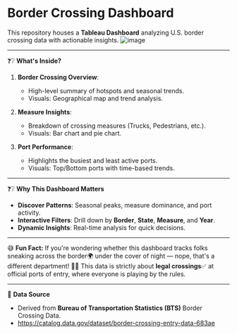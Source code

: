 # Border Crossing Dashboard

This repository houses a **Tableau Dashboard** analyzing U.S. border crossing data with actionable insights.
![image](https://github.com/user-attachments/assets/bea1c268-245c-4367-843f-b19530f4732e)

---

❓❔ **What's Inside?**
1. **Border Crossing Overview**: 
   - High-level summary of hotspots and seasonal trends.
   - Visuals: Geographical map and trend analysis.

2. **Measure Insights**:
   - Breakdown of crossing measures (Trucks, Pedestrians, etc.).
   - Visuals: Bar chart and pie chart.

3. **Port Performance**:
   - Highlights the busiest and least active ports.
   - Visuals: Top/Bottom ports with time-based trends.

---

❓❔ **Why This Dashboard Matters**
- **Discover Patterns**: Seasonal peaks, measure dominance, and port activity.
- **Interactive Filters**: Drill down by **Border**, **State**, **Measure**, and **Year**.
- **Dynamic Insights**: Real-time analysis for quick decisions.

---
😅 **Fun Fact:** 
If you're wondering whether this dashboard tracks folks sneaking across the border🌍 under the cover of night — nope, that's a different department! 🕵️‍♂️ 
This data is strictly about **legal crossings**✅ at official ports of entry, where everyone is playing by the rules.

---



📁 **Data Source**
- Derived from **Bureau of Transportation Statistics (BTS)** Border Crossing Data.
- https://catalog.data.gov/dataset/border-crossing-entry-data-683ae
